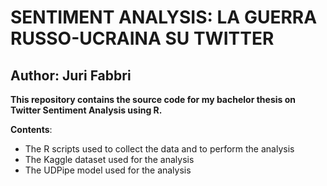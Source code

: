 # SENTIMENT ANALYSIS: LA GUERRA RUSSO-UCRAINA SU TWITTER

## Author: Juri Fabbri

**This repository contains the source code for my bachelor thesis on Twitter Sentiment Analysis using R.**

**Contents**:

- The R scripts used to collect the data and to perform the analysis
- The Kaggle dataset used for the analysis
- The UDPipe model used for the analysis
